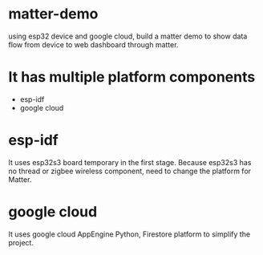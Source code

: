 # matter-demo
using esp32 device and google cloud, build a matter demo to show data flow from device to web dashboard through matter.

# It has multiple platform components
* esp-idf
* google cloud

# esp-idf
It uses esp32s3 board temporary in the first stage. Because esp32s3 has no thread or zigbee wireless component, need to change the platform for Matter.

# google cloud
It uses google cloud AppEngine Python, Firestore platform to simplify the project.
